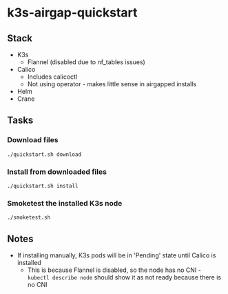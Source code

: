 # k3s-airgap-quickstart

## Stack
- K3s
  - Flannel (disabled due to nf_tables issues)
- Calico
  - Includes calicoctl
  - Not using operator - makes little sense in airgapped installs
- Helm
- Crane


## Tasks
### Download files
```./quickstart.sh download```

### Install from downloaded files
```./quickstart.sh install```

### Smoketest the installed K3s node
```./smoketest.sh```



## Notes
- If installing manually, K3s pods will be in 'Pending' state until Calico is installed
  - This is because Flannel is disabled, so the node has no CNI - ```kubectl describe node``` should show it as not ready because there is no CNI
